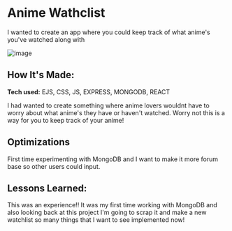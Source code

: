 # Anime Wathclist
 I wanted to create an app where you could keep track of what anime's you've watched along with 
 
 ![image](https://user-images.githubusercontent.com/101907963/172758378-4da27807-8c1c-4667-9f2b-6dcf21f71f4c.png)


<!-- **Link to project:** 

 -->

## How It's Made:

**Tech used:** EJS, CSS, JS, EXPRESS, MONGODB, REACT 

I had wanted to create something where anime lovers wouldnt have to worry about what anime's they have or haven't watched. Worry not this is a way for you to keep track of your anime!

## Optimizations

First time experimenting with MongoDB and I want to make it more forum base so other users could input.

## Lessons Learned:

This was an experience!! It was my first time working with MongoDB and also looking back at this project I'm going to scrap it and make a new watchlist so many things that I want to see implemented now!
